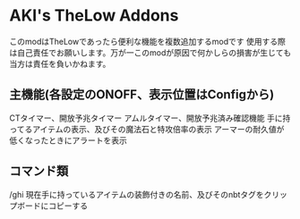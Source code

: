 # AKI's TheLow Addons
このmodはTheLowであったら便利な機能を複数追加するmodです
使用する際は自己責任でお願いします。万が一このmodが原因で何かしらの損害が生じても当方は責任を負いかねます。

## 主機能(各設定のONOFF、表示位置はConfigから)
CTタイマー、開放予兆タイマー 
アムルタイマー、開放予兆済み確認機能 
手に持ってるアイテムの表示、及びその魔法石と特攻倍率の表示
アーマーの耐久値が低くなったときにアラートを表示

## コマンド類
/ghi 現在手に持っているアイテムの装飾付きの名前、及びそのnbtタグをクリップボードにコピーする

